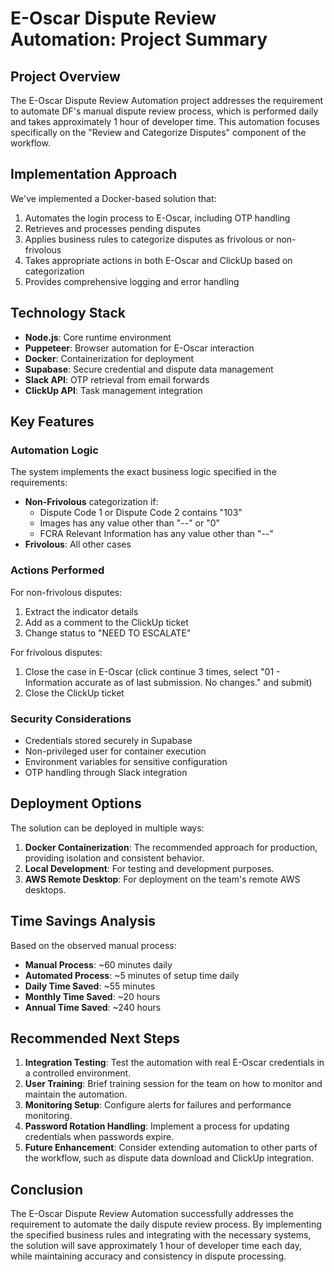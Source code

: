 # E-Oscar Dispute Review Automation: Project Summary

## Project Overview

The E-Oscar Dispute Review Automation project addresses the requirement to automate DF's manual dispute review process, which is performed daily and takes approximately 1 hour of developer time. This automation focuses specifically on the "Review and Categorize Disputes" component of the workflow.

## Implementation Approach

We've implemented a Docker-based solution that:

1. Automates the login process to E-Oscar, including OTP handling
2. Retrieves and processes pending disputes
3. Applies business rules to categorize disputes as frivolous or non-frivolous
4. Takes appropriate actions in both E-Oscar and ClickUp based on categorization
5. Provides comprehensive logging and error handling

## Technology Stack

- **Node.js**: Core runtime environment
- **Puppeteer**: Browser automation for E-Oscar interaction
- **Docker**: Containerization for deployment
- **Supabase**: Secure credential and dispute data management
- **Slack API**: OTP retrieval from email forwards
- **ClickUp API**: Task management integration

## Key Features

### Automation Logic

The system implements the exact business logic specified in the requirements:

- **Non-Frivolous** categorization if:
  - Dispute Code 1 or Dispute Code 2 contains "103"
  - Images has any value other than "--" or "0"
  - FCRA Relevant Information has any value other than "--"
- **Frivolous**: All other cases

### Actions Performed

For non-frivolous disputes:
1. Extract the indicator details
2. Add as a comment to the ClickUp ticket
3. Change status to "NEED TO ESCALATE"

For frivolous disputes:
1. Close the case in E-Oscar (click continue 3 times, select "01 - Information accurate as of last submission. No changes." and submit)
2. Close the ClickUp ticket

### Security Considerations

- Credentials stored securely in Supabase
- Non-privileged user for container execution
- Environment variables for sensitive configuration
- OTP handling through Slack integration

## Deployment Options

The solution can be deployed in multiple ways:

1. **Docker Containerization**: The recommended approach for production, providing isolation and consistent behavior.
2. **Local Development**: For testing and development purposes.
3. **AWS Remote Desktop**: For deployment on the team's remote AWS desktops.

## Time Savings Analysis

Based on the observed manual process:

- **Manual Process**: ~60 minutes daily
- **Automated Process**: ~5 minutes of setup time daily
- **Daily Time Saved**: ~55 minutes
- **Monthly Time Saved**: ~20 hours
- **Annual Time Saved**: ~240 hours

## Recommended Next Steps

1. **Integration Testing**: Test the automation with real E-Oscar credentials in a controlled environment.
2. **User Training**: Brief training session for the team on how to monitor and maintain the automation.
3. **Monitoring Setup**: Configure alerts for failures and performance monitoring.
4. **Password Rotation Handling**: Implement a process for updating credentials when passwords expire.
5. **Future Enhancement**: Consider extending automation to other parts of the workflow, such as dispute data download and ClickUp integration.

## Conclusion

The E-Oscar Dispute Review Automation successfully addresses the requirement to automate the daily dispute review process. By implementing the specified business rules and integrating with the necessary systems, the solution will save approximately 1 hour of developer time each day, while maintaining accuracy and consistency in dispute processing.
